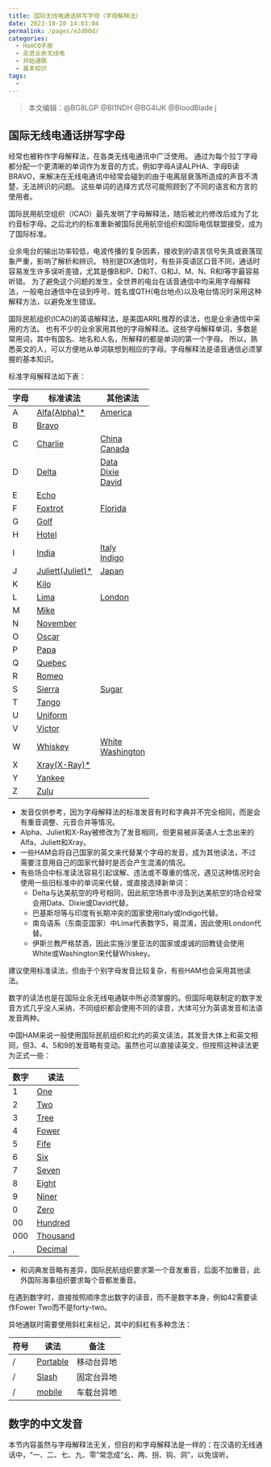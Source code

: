 ```yaml
---
title: 国际无线电通话拼写字母（字母解释法）
date: 2023-10-20 14:03:04
permalink: /pages/e2d00d/
categories: 
  - HamCQ手册
  - 走进业余无线电
  - 开始通联
  - 基本知识
tags:
  - 
---
```

> 本文编辑：@BG8LGP @BI1NDH @BG4IJK @BloodBlade
j
## 国际无线电通话拼写字母

经常也被称作字母解释法，在各类无线电通讯中广泛使用。
通过为每个拉丁字母都分配一个更清晰的单词作为发音的方式，例如字母A读ALPHA、字母B读BRAVO，来解决在无线电通讯中经常会碰到的由于电离层衰落所造成的声音不清楚，无法辨识的问题。
这些单词的选择方式尽可能照顾到了不同的语言和方言的使用者。

国际民用航空组织（ICAO）最先发明了字母解释法，随后被北约修改后成为了北约音标字母。之后北约的标准重新被国际民用航空组织和国际电信联盟接受，成为了国际标准。

业余电台的输出功率较低，电波传播的复杂因素，接收到的语言信号失真或衰落现象严重，影响了解析和辨识。
特别是DX通信时，有些非英语区口音不同，通话时容易发生许多误听差错，尤其是像B和P、D和T、G和J、M、N、R和I等字最容易听错。
为了避免这个问题的发生，全世界的电台在话音通信中均采用字母解释法，一般电台通信中在谈到呼号、姓名或QTH(电台地点)以及电台情况时采用这种解释方法，以避免发生错误。

国际民航组织(ICAO)的英语解释法，是美国ARRL推荐的读法，也是业余通信中采用的方法。
也有不少的业余家用其他的字母解释法。这些字母解释单词，多数是常用词，其中有国名、地名和人名，所解释的都是单词的第一个字母。
所以，熟悉英文的人，可以方便地从单词联想到相应的字母。字母解释法是语音通信必须掌握的基本知识。

标准字母解释法如下表：

| 字母 | 标准读法                                                      | 其他读法|
| ---- | ------------------------------------------------------------ |---------------|
| A    | [Alfa(Alpha)*](https://youdao.com/result?word=alpha&lang=en) |[America](https://youdao.com/result?word=America&lang=en)|
| B    | [Bravo](https://youdao.com/result?word=Bravo&lang=en)        |              |
| C    | [Charlie](https://youdao.com/result?word=Charlie&lang=en)    |[China](https://youdao.com/result?word=China&lang=en)<br>[Canada](https://youdao.com/result?word=Canada&lang=en)|
| D    | [Delta](https://youdao.com/result?word=Delta&lang=en)        |[Data]()<br>[Dixie]()<br>[David]()|
| E    | [Echo](https://youdao.com/result?word=echo&lang=en)          |              |
| F    | [Foxtrot](https://youdao.com/result?word=foxtrot&lang=en)    |[Florida](https://youdao.com/result?word=Florida&lang=en)|
| G    | [Golf](https://youdao.com/result?word=golf&lang=en)          |              |
| H    | [Hotel](https://youdao.com/result?word=hotel&lang=en)        |              |
| I    | [India](https://youdao.com/result?word=india&lang=en)        |[Italy](https://youdao.com/result?word=Italy&lang=en)<br>[Indigo]()|
| J    | [Juliett(Juliet)*](https://youdao.com/result?word=juliett&lang=en)|[Japan](https://youdao.com/result?word=Japan&lang=en)|
| K    | [Kilo](https://youdao.com/result?word=kilo&lang=en)          |              |
| L    | [Lima](https://youdao.com/result?word=lima&lang=en)          |[London](https://youdao.com/result?word=London&lang=en)   |
| M    | [Mike](https://youdao.com/result?word=mike&lang=en)          |              |
| N    | [November](https://youdao.com/result?word=november&lang=en)  |              |
| O    | [Oscar](https://youdao.com/result?word=oscar&lang=en)        |              |
| P    | [Papa](https://youdao.com/result?word=papa&lang=en)          |              |
| Q    | [Quebec](https://youdao.com/result?word=Quebec&lang=en)      |              |
| R    | [Romeo](https://youdao.com/result?word=Romeo&lang=en&lang=en)|              |
| S    | [Sierra](https://youdao.com/result?word=Sierra&lang=en)      |[Sugar](https://youdao.com/result?word=Sugar&lang=en)|
| T    | [Tango](https://youdao.com/result?word=Tango&lang=en)        |              |
| U    | [Uniform](https://youdao.com/result?word=Uniform&lang=en)    |              |
| V    | [Victor](https://youdao.com/result?word=Victor&lang=en)      |              |
| W    | [Whiskey](https://youdao.com/result?word=Whiskey&lang=en)    |[White](https://youdao.com/result?word=white&lang=en)<br>[Washington](https://youdao.com/result?word=Washington&lang=en)|
| X    | [Xray(X-Ray)*](https://youdao.com/result?word=X-ray&lang=en)        |              |
| Y    | [Yankee](https://youdao.com/result?word=Yankee&lang=en)      |              |
| Z    | [Zulu](https://youdao.com/result?word=Zulu&lang=en)          |              |

* 发音仅供参考，因为字母解释法的标准发音有时和字典并不完全相同，而是会有重音调整、元音合并等情况。
* Alpha、Juliet和X-Ray被修改为了发音相同，但更易被非英语人士念出来的Alfa、Juliett和Xray。
* 一些HAM会将自己国家的英文来代替某个字母的发音，成为其他读法，不过需要注意用自己的国家代替时是否会产生混淆的情况。
* 有些场合中标准读法容易引起误解、违法或不尊重的情况，遇见这种情况时会使用一些旧标准中的单词来代替，或直接选择新单词：
  * Delta与达美航空的呼号相同，因此航空场景中涉及到达美航空的场合经常会用Data、Dixie或David代替。
  * 巴基斯坦等与印度有长期冲突的国家使用Italy或Indigo代替。
  * 南岛语系（东南亚国家）中Lima代表数字5，易混淆，因此使用London代替。
  * 伊斯兰教严格禁酒，因此实施沙里亚法的国家或虔诚的回教徒会使用White或Washington来代替Whiskey。  

建议使用标准读法，但由于个别字母发音比较复杂，有些HAM也会采用其他读法。

数字的读法也是在国际业余无线电通联中所必须掌握的。但国际电联制定的数字发音方式几乎没人采纳，不同组织都会使用不同的读音，大体可分为英语发音和法语发音两种。

中国HAM来说一般使用国际民航组织和北约的英文读法，其发音大体上和英文相同，但3、4、5和9的发音略有变动。虽然也可以直接读英文，但按照这种读法更为正式一些：

| 数字 | 读法                                                  |
| ---- | ----------------------------------------------------- |
| 1    | [One](https://youdao.com/result?word=one&lang=en)     |
| 2    | [Two](https://youdao.com/result?word=two&lang=en)     |
| 3    | [Tree](https://youdao.com/result?word=tree&lang=en)   |
| 4    | [Fower](https://youdao.com/result?word=fower&lang=en) |
| 5    | [Fife](https://youdao.com/result?word=fife&lang=en)   |
| 6    | [Six](https://youdao.com/result?word=six&lang=en)     |
| 7    | [Seven](https://youdao.com/result?word=seven&lang=en) |
| 8    | [Eight](https://youdao.com/result?word=eight&lang=en) |
| 9    | [Niner](https://youdao.com/result?word=niner&lang=en) |
| 0    | [Zero](https://youdao.com/result?word=zero&lang=en)   |
| 00   | [Hundred](https://youdao.com/result?word=hundred&lang=en)|
| 000  | [Thousand](https://youdao.com/result?word=thousand&lang=en)|
| ,    | [Decimal](https://youdao.com/result?word=decimal&lang=en)|

* 和词典发音略有差异，国际民航组织要求第一个音发重音，后面不加重音，此外国际海事组织要求每个音都发重音。

在遇到数字时，直接按照顺序念出数字的读音，而不是数字本身，例如42需要读作Fower Two而不是forty-two。

异地通联时需要使用斜杠来标记，其中的斜杠有多种念法：

| 符号 | 读法                                                        | 备注       |
| ---- | ----------------------------------------------------------- | ---------- |
| /    | [Portable](https://youdao.com/result?word=Portable&lang=en) | 移动台异地 |
| /    | [Slash](https://youdao.com/result?word=Slash&lang=en)       | 固定台异地 |
| /    | [mobile](https://youdao.com/result?word=mobile&lang=en)     | 车载台异地 |

## 数字的中文发音

本节内容虽然与字母解释法无关，但目的和字母解释法是一样的：在汉语的无线通话中，“一、二、七、九、零”常念成“幺、两、拐、钩、洞”，以免误听。
